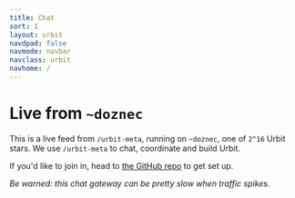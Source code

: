 ```yaml
---
title: Chat
sort: 1
layout: urbit
navdpad: false
navmode: navbar
navclass: urbit
navhome: /
---
```


# Live from `~doznec`

This is a live feed from `/urbit-meta`, running on `~doznec`, one of `2^16` Urbit stars.  We use `/urbit-meta` to chat, coordinate and build Urbit.

If you'd like to join in, head to [the GitHub repo](https://github.com/urbit/urbit) to get set up.

*Be warned: this chat gateway can be pretty slow when traffic spikes.*

<div class="mini-module">
<script src="/~/at/=home=/web/lib/js/urb.js" />
<script src="https://cdn.rawgit.com/seatgeek/react-infinite/0.8.0/dist/react-infinite.js" />
<script src="https://cdnjs.cloudflare.com/ajax/libs/moment.js/2.11.2/moment-with-locales.js" />
<script src="https://cdnjs.cloudflare.com/ajax/libs/moment-timezone/0.5.1/moment-timezone.js" />
<script src="/=home=/web/talk/main.js" />
<link href="/=home=/web/talk/main.css" rel="stylesheet" />
<talk chrono="reverse" station="home" audience-lock>
  <load />
</talk>
</div>
